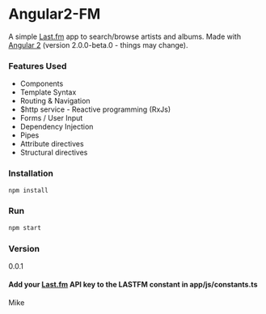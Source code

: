 # Angular2-FM

A simple [Last.fm](http://www.last.fm/) app to search/browse artists and albums. Made with [Angular 2](https://angular.io/) (version 2.0.0-beta.0 - things may change).

### Features Used
  - Components
  - Template Syntax
  - Routing &amp; Navigation
  - $http service - Reactive programming (RxJs)
  - Forms / User Input
  - Dependency Injection
  - Pipes
  - Attribute directives
  - Structural directives

### Installation
```javascript
npm install
```

### Run
```javascript
npm start
```

### Version
0.0.1

#### Add your [Last.fm](http://www.last.fm/api/account/create) API key to the LASTFM constant in app/js/constants.ts

Mike